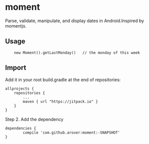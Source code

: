 # moment
Parse, validate, manipulate, and display dates in Android.Inspired by momentjs.
## Usage
```
    new Moment().getLastMonday()   // the monday of this week
```
## Import
Add it in your root build.gradle at the end of repositories:

	allprojects {
		repositories {
			...
			maven { url "https://jitpack.io" }
		}
	}
Step 2. Add the dependency

	dependencies {
	        compile 'com.github.arover:moment:-SNAPSHOT'
	}

